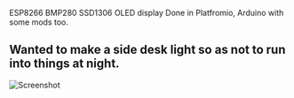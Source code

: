 
ESP8266 BMP280 SSD1306 OLED display Done in Platfromio, Arduino with some mods too.

## Wanted to make a side desk light so as not to run into things at night.

![Screenshot](ESP8266BMP280.jpg)

